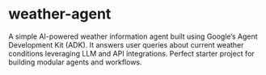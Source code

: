# weather-agent
A simple AI-powered weather information agent built using Google’s Agent Development Kit (ADK). It answers user queries about current weather conditions leveraging LLM and API integrations. Perfect starter project for building modular agents and workflows.
